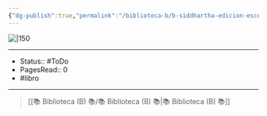 ```yaml
---
{"dg-publish":true,"permalink":"/biblioteca-b/b-siddhartha-edicion-escolar/"}
---
```


![|150](http://books.google.com/books/content?id=j77dDwAAQBAJ&printsec=frontcover&img=1&zoom=1&edge=curl&source=gbs_api)

---

- Status:: #ToDo 
- PagesRead:: 0 
- #libro 

---

> [[📚 Biblioteca (B) 📚/📚 Biblioteca (B) 📚\|📚 Biblioteca (B) 📚]]